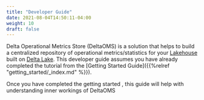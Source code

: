 ```yaml
---
title: "Developer Guide"
date: 2021-08-04T14:50:11-04:00
weight: 10
draft: false 
---
```


Delta Operational Metrics Store (DeltaOMS) is a solution that helps to build a 
centralized repository of operational metrics/statistics for your [Lakehouse](http://cidrdb.org/cidr2021/papers/cidr2021_paper17.pdf) 
built on [Delta Lake](https://github.com/delta-io/delta). 
This developer guide assumes you have already completed the tutorial from the 
[Getting Started Guide]({{%relref "getting_started/_index.md" %}}).

Once you have completed the getting started , this guide will help with understanding 
inner workings of DeltaOMS
